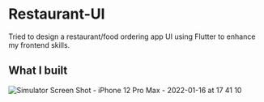 # Restaurant-UI

Tried to design a restaurant/food ordering app UI using Flutter to enhance my frontend skills.

## What I built 

![Simulator Screen Shot - iPhone 12 Pro Max - 2022-01-16 at 17 41 10](https://user-images.githubusercontent.com/61904667/149659881-a2e493a3-3101-464c-90ea-d3b4ca4502cd.jpg)